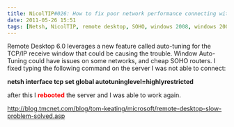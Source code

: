 ```yaml
---
title: NicolTIP#026: How to fix poor network performance connecting with windows 2008/R2 in Remote Desktop and File Share
date: 2011-05-26 15:51
tags: [Netsh, NicolTIP, remote desktop, SOHO, windows 2008, windows 2008 R2, Windows 2008R2]
---
```

<p>Remote Desktop 6.0 leverages a new feature called auto-tuning for the TCP/IP receive window that could be causing the trouble. Window Auto-Tuning could have issues on some networks, and cheap SOHO routers. I fixed typing the following command on the server I was not able to connect:</p>  <p><strong>netsh interface tcp set global autotuninglevel=</strong><strong>highlyrestricted</strong> </p>  <p>after this I <strong><font color="#ff0000">rebooted</font></strong> the server and I was able to work again.</p>  <p><a title="http://blog.tmcnet.com/blog/tom-keating/microsoft/remote-desktop-slow-problem-solved.asp" href="http://blog.tmcnet.com/blog/tom-keating/microsoft/remote-desktop-slow-problem-solved.asp">http://blog.tmcnet.com/blog/tom-keating/microsoft/remote-desktop-slow-problem-solved.asp</a></p>
